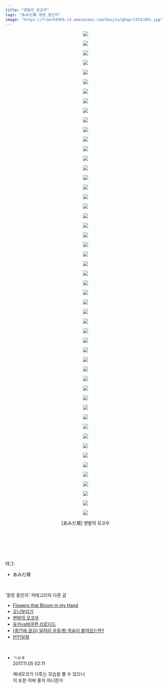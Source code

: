 ```yaml
---
title: "맨발의 모코우"
tags: "あみだ屑 동방_동인지"
image: "https://franch4569.s3.amazonaws.com/doujin/ghap/1333/001.jpg"
---
```

<div class="article">
<p style="text-align: center; clear: none; float: none;"><img src="{{ site.imgserver2 }}/ghap/1333/001.jpg"/></p>
<p style="text-align: center; clear: none; float: none;"><img src="{{ site.imgserver2 }}/ghap/1333/002.jpg"/></p>
<p style="text-align: center; clear: none; float: none;"><img src="{{ site.imgserver2 }}/ghap/1333/003.jpg"/></p>
<p style="text-align: center; clear: none; float: none;"><img src="{{ site.imgserver2 }}/ghap/1333/004.jpg"/></p>
<p style="text-align: center; clear: none; float: none;"><img src="{{ site.imgserver2 }}/ghap/1333/005.jpg"/></p>
<p style="text-align: center; clear: none; float: none;"><img src="{{ site.imgserver2 }}/ghap/1333/006.jpg"/></p>
<p style="text-align: center; clear: none; float: none;"><img src="{{ site.imgserver2 }}/ghap/1333/007.jpg"/></p>
<p style="text-align: center; clear: none; float: none;"><img src="{{ site.imgserver2 }}/ghap/1333/008.jpg"/></p>
<p style="text-align: center; clear: none; float: none;"><img src="{{ site.imgserver2 }}/ghap/1333/009.jpg"/></p>
<p style="text-align: center; clear: none; float: none;"><img src="{{ site.imgserver2 }}/ghap/1333/010.jpg"/></p>
<p style="text-align: center; clear: none; float: none;"><img src="{{ site.imgserver2 }}/ghap/1333/011.jpg"/></p>
<p style="text-align: center; clear: none; float: none;"><img src="{{ site.imgserver2 }}/ghap/1333/012.jpg"/></p>
<p style="text-align: center; clear: none; float: none;"><img src="{{ site.imgserver2 }}/ghap/1333/013.jpg"/></p>
<p style="text-align: center; clear: none; float: none;"><img src="{{ site.imgserver2 }}/ghap/1333/014.jpg"/></p>
<p style="text-align: center; clear: none; float: none;"><img src="{{ site.imgserver2 }}/ghap/1333/015.jpg"/></p>
<p style="text-align: center; clear: none; float: none;"><img src="{{ site.imgserver2 }}/ghap/1333/016.jpg"/></p>
<p style="text-align: center; clear: none; float: none;"><img src="{{ site.imgserver2 }}/ghap/1333/017.jpg"/></p>
<p style="text-align: center; clear: none; float: none;"><img src="{{ site.imgserver2 }}/ghap/1333/018.jpg"/></p>
<p style="text-align: center; clear: none; float: none;"><img src="{{ site.imgserver2 }}/ghap/1333/019.jpg"/></p>
<p style="text-align: center; clear: none; float: none;"><img src="{{ site.imgserver2 }}/ghap/1333/020.jpg"/></p>
<p style="text-align: center; clear: none; float: none;"><img src="{{ site.imgserver2 }}/ghap/1333/021.jpg"/></p>
<p style="text-align: center; clear: none; float: none;"><img src="{{ site.imgserver2 }}/ghap/1333/022.jpg"/></p>
<p style="text-align: center; clear: none; float: none;"><img src="{{ site.imgserver2 }}/ghap/1333/023.jpg"/></p>
<p style="text-align: center; clear: none; float: none;"><img src="{{ site.imgserver2 }}/ghap/1333/024.jpg"/></p>
<p style="text-align: center; clear: none; float: none;"><img src="{{ site.imgserver2 }}/ghap/1333/025.jpg"/></p>
<p style="text-align: center; clear: none; float: none;"><img src="{{ site.imgserver2 }}/ghap/1333/026.jpg"/></p>
<p style="text-align: center; clear: none; float: none;"><img src="{{ site.imgserver2 }}/ghap/1333/027.jpg"/></p>
<p style="text-align: center; clear: none; float: none;"><img src="{{ site.imgserver2 }}/ghap/1333/028.jpg"/></p>
<p style="text-align: center; clear: none; float: none;"><img src="{{ site.imgserver2 }}/ghap/1333/029.jpg"/></p>
<p style="text-align: center; clear: none; float: none;"><img src="{{ site.imgserver2 }}/ghap/1333/030.jpg"/></p>
<p style="text-align: center; clear: none; float: none;"><img src="{{ site.imgserver2 }}/ghap/1333/031.jpg"/></p>
<p style="text-align: center; clear: none; float: none;"><img src="{{ site.imgserver2 }}/ghap/1333/032.jpg"/></p>
<p style="text-align: center; clear: none; float: none;"><img src="{{ site.imgserver2 }}/ghap/1333/033.jpg"/></p>
<p style="text-align: center; clear: none; float: none;"><img src="{{ site.imgserver2 }}/ghap/1333/034.jpg"/></p>
<p style="text-align: center; clear: none; float: none;"><img src="{{ site.imgserver2 }}/ghap/1333/035.jpg"/></p>
<p style="text-align: center; clear: none; float: none;"><img src="{{ site.imgserver2 }}/ghap/1333/036.jpg"/></p>
<p style="text-align: center; clear: none; float: none;"><img src="{{ site.imgserver2 }}/ghap/1333/037.jpg"/></p>
<p style="text-align: center; clear: none; float: none;"><img src="{{ site.imgserver2 }}/ghap/1333/038.jpg"/></p>
<p style="text-align: center; clear: none; float: none;"><img src="{{ site.imgserver2 }}/ghap/1333/039.jpg"/></p>
<p style="text-align: center; clear: none; float: none;"><img src="{{ site.imgserver2 }}/ghap/1333/040.jpg"/></p>
<p style="text-align: center; clear: none; float: none;"><img src="{{ site.imgserver2 }}/ghap/1333/041.jpg"/></p>
<p style="text-align: center; clear: none; float: none;"><img src="{{ site.imgserver2 }}/ghap/1333/042.jpg"/></p>
<p style="text-align: center; clear: none; float: none;"><img src="{{ site.imgserver2 }}/ghap/1333/043.jpg"/></p>
<p style="text-align: center; clear: none; float: none;"><img src="{{ site.imgserver2 }}/ghap/1333/044.jpg"/></p>
<p style="text-align: center; clear: none; float: none;"><img src="{{ site.imgserver2 }}/ghap/1333/045.jpg"/></p>
<p style="text-align: center; clear: none; float: none;"><img src="{{ site.imgserver2 }}/ghap/1333/046.jpg"/></p>
<p style="text-align: center; clear: none; float: none;"><img src="{{ site.imgserver2 }}/ghap/1333/047.jpg"/></p>
<p style="text-align: center; clear: none; float: none;"><img src="{{ site.imgserver2 }}/ghap/1333/048.jpg"/></p>
<p style="text-align: center; clear: none; float: none;"><img src="{{ site.imgserver2 }}/ghap/1333/049.jpg"/></p>
<p style="text-align: center; clear: none; float: none;"><img src="{{ site.imgserver2 }}/ghap/1333/050.jpg"/></p>
<p style="text-align: center; clear: none; float: none;"><img src="{{ site.imgserver2 }}/ghap/1333/051.jpg"/></p>
<p style="text-align: center; clear: none; float: none;">[あみだ屑] 맨발의 모코우</p>
<p style="text-align: center; clear: none; float: none;"><br/></p>
<p><br/></p>
</div><br/>
<div class="tagTrail">
<p>태그: </p>
<ul>
<li>あみだ屑</li>
</ul>
</div><br/>
<div class="another">
<p>'동방 동인지' 카테고리의 다른 글</p>
<ul>
<li><a href="/ghap_1335">Flowers that Bloom in my Hand</a></li>
<li><a href="/ghap_1334">오니부리기</a></li>
<li><a href="/ghap_1333">맨발의 모코우</a></li>
<li><a href="/ghap_1331">유카vs뱌쿠렌 리로디드</a></li>
<li><a href="/ghap_1330">(중간에 끊김) 달려라 우동게! 목숨이 붙어있는한!!</a></li>
<li><a href="/ghap_1329">반인일화</a></li>
</ul>
</div><br/>
<div class="cb_module cb_fluid">
<div class="cb_wrt cb_profile">
<div class="comment">
<ul>
<li class="cb_thumb_off" id="comment15122935">
<div class="cb_comment_area">
<div class="cb_info_area">
<div class="cb_section">
<span class="cb_nick_name">ㄱㅁㅎ</span>
</div>
<div class="cb_section">
<span class="cb_date">2017.11.05 02:11 </span>
</div>
</div>
<div class="cb_dsc_comment">
<p class="cb_dsc">
											케네모코가 다투는 모습을 볼 수 있으니<br/>
이 또한 어찌 좋지 아니한가
										</p>
</div>
</div></li>
</ul>
</div>
</div><!-- commentList close -->
</div><br/>
